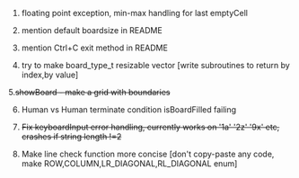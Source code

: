 1. floating point exception, min-max handling for last emptyCell

2. mention default boardsize in README

3. mention Ctrl+C exit method in README

4. try to make board_type_t resizable vector [write subroutines to return by index,by value]

5.~~showBoard - make a grid with boundaries~~

6. Human vs Human terminate condition isBoardFilled failing

7. ~~Fix keyboardInput error handling, currently works on '1a' '2z' '9x' etc, crashes if string length !=2~~

8. Make line check function more concise [don't copy-paste any code, make ROW,COLUMN,LR_DIAGONAL,RL_DIAGONAL enum]
